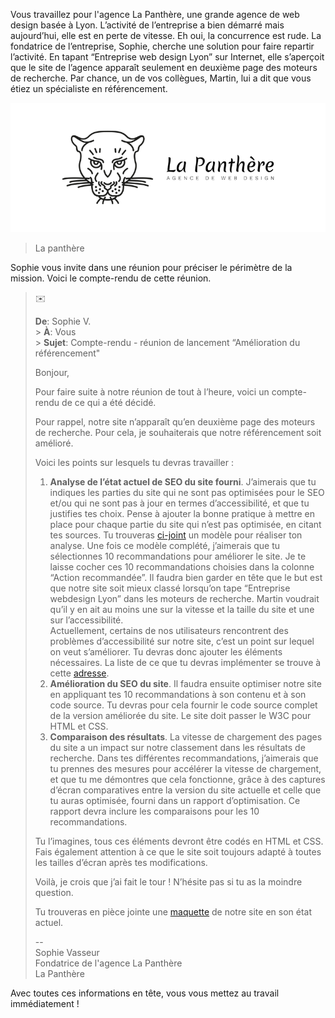 Vous travaillez pour l'agence La Panthère, une grande agence de web design basée à Lyon. L’activité de l’entreprise a bien démarré mais aujourd’hui, elle est en perte de vitesse. Eh oui, la concurrence est rude. La fondatrice de l’entreprise, Sophie, cherche une solution pour faire repartir l’activité. En tapant “Entreprise web design Lyon” sur Internet, elle s’aperçoit que le site de l’agence apparaît seulement en deuxième page des moteurs de recherche. Par chance, un de vos collègues, Martin, lui a dit que vous étiez un spécialiste en référencement.

![La panthère logo](docs/la-panthere.png)

> La panthère

Sophie vous invite dans une réunion pour préciser le périmètre de la mission. Voici le compte-rendu de cette réunion.

> :envelope:
>
> **De**: Sophie V. <br /> > **À**: Vous <br /> > **Sujet**: Compte-rendu - réunion de lancement “Amélioration du référencement" <br />
>
> Bonjour,
>
> Pour faire suite à notre réunion de tout à l’heure, voici un compte-rendu de ce qui a été décidé.
>
> Pour rappel, notre site n’apparaît qu’en deuxième page des moteurs de recherche. Pour cela, je souhaiterais que notre référencement soit amélioré.
>
> Voici les points sur lesquels tu devras travailler :
>
> 1. **Analyse de l’état actuel de SEO du site fourni**. J’aimerais que tu indiques les parties du site qui ne sont pas optimisées pour le SEO et/ou qui ne sont pas à jour en termes d’accessibilité, et que tu justifies tes choix. Pense à ajouter la bonne pratique à mettre en place pour chaque partie du site qui n’est pas optimisée, en citant tes sources. Tu
>    trouveras [ci-joint](https://s3-eu-west-1.amazonaws.com/course.oc-static.com/projects/DW_P4/Mode%CC%80le-audit-SEO.xlsx) un modèle pour réaliser ton analyse. Une fois ce modèle complété, j’aimerais que tu sélectionnes 10 recommandations pour améliorer le site. Je te laisse cocher ces 10 recommandations choisies dans la colonne “Action recommandée”. Il faudra bien garder en tête que le but est que notre site soit mieux classé lorsqu’on tape “Entreprise webdesign Lyon” dans les moteurs de recherche. Martin voudrait qu’il y en ait au moins une sur la vitesse et la taille du site et une sur l’accessibilité. <br />
>    Actuellement, certains de nos utilisateurs rencontrent des problèmes d’accessibilité sur notre site, c’est un point sur lequel on veut s’améliorer. Tu devras donc ajouter les éléments nécessaires. La liste de ce que tu devras implémenter se trouve à cette [adresse](https://developer.mozilla.org/fr/docs/Accessibilit%C3%A9/Checklist_accessibilite_mobile).
> 2. **Amélioration du SEO du site**. Il faudra ensuite optimiser notre site en appliquant tes 10 recommandations à son contenu et à son code source. Tu devras pour cela fournir le code source complet de la version améliorée du site. Le site doit passer le W3C pour HTML et CSS.
> 3. **Comparaison des résultats**. La vitesse de chargement des pages du site a un impact sur notre classement dans les résultats de recherche. Dans tes différentes recommandations, j’aimerais que tu prennes des mesures pour accélérer la vitesse de chargement, et que tu me démontres que cela fonctionne, grâce à des captures d’écran comparatives entre la version du site actuelle et celle que tu auras optimisée, fourni dans un rapport d’optimisation. Ce rapport devra inclure les comparaisons pour les 10 recommandations.
>
> Tu l’imagines, tous ces éléments devront être codés en HTML et CSS. Fais également attention à ce que le site soit toujours adapté à toutes les tailles d’écran après tes modifications.
>
> Voilà, je crois que j’ai fait le tour ! N’hésite pas si tu as la moindre question.
>
> Tu trouveras en pièce jointe une [maquette](https://s3-eu-west-1.amazonaws.com/course.oc-static.com/projects/GEN_integrateur_web_P4/Starting+website.zip) de notre site en son état actuel.
>
> -- <br />
> Sophie Vasseur <br />
> Fondatrice de l'agence La Panthère <br />
> La Panthère

Avec toutes ces informations en tête, vous vous mettez au travail immédiatement !
